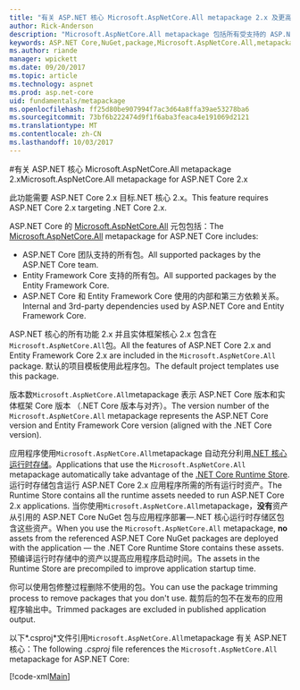```yaml
---
title: "有关 ASP.NET 核心 Microsoft.AspNetCore.All metapackage 2.x 及更高版本"
author: Rick-Anderson
description: "Microsoft.AspNetCore.All metapackage 包括所有受支持的 ASP.NET Core 和实体框架核心包，以及其依赖项。"
keywords: ASP.NET Core,NuGet,package,Microsoft.AspNetCore.All,metapackage
ms.author: riande
manager: wpickett
ms.date: 09/20/2017
ms.topic: article
ms.technology: aspnet
ms.prod: asp.net-core
uid: fundamentals/metapackage
ms.openlocfilehash: ff25d80be907994f7ac3d64a8ffa39ae53278ba6
ms.sourcegitcommit: 73bf6b222474d9f1f6aba3feaca4e191069d2121
ms.translationtype: MT
ms.contentlocale: zh-CN
ms.lasthandoff: 10/03/2017
---
```

#<a name="microsoftaspnetcoreall-metapackage-for-aspnet-core-2x"></a><span data-ttu-id="3dbad-104">有关 ASP.NET 核心 Microsoft.AspNetCore.All metapackage 2.x</span><span class="sxs-lookup"><span data-stu-id="3dbad-104">Microsoft.AspNetCore.All metapackage for ASP.NET Core 2.x</span></span>

<span data-ttu-id="3dbad-105">此功能需要 ASP.NET Core 2.x 目标.NET 核心 2.x。</span><span class="sxs-lookup"><span data-stu-id="3dbad-105">This feature requires ASP.NET Core 2.x targeting .NET Core 2.x.</span></span>

<span data-ttu-id="3dbad-106">ASP.NET Core 的 [Microsoft.AspNetCore.All](https://www.nuget.org/packages/Microsoft.AspNetCore.All) 元包包括：</span><span class="sxs-lookup"><span data-stu-id="3dbad-106">The [Microsoft.AspNetCore.All](https://www.nuget.org/packages/Microsoft.AspNetCore.All) metapackage for ASP.NET Core includes:</span></span>

* <span data-ttu-id="3dbad-107">ASP.NET Core 团队支持的所有包。</span><span class="sxs-lookup"><span data-stu-id="3dbad-107">All supported packages by the ASP.NET Core team.</span></span>
* <span data-ttu-id="3dbad-108">Entity Framework Core 支持的所有包。</span><span class="sxs-lookup"><span data-stu-id="3dbad-108">All supported packages by the Entity Framework Core.</span></span> 
* <span data-ttu-id="3dbad-109">ASP.NET Core 和 Entity Framework Core 使用的内部和第三方依赖关系。</span><span class="sxs-lookup"><span data-stu-id="3dbad-109">Internal and 3rd-party dependencies used by ASP.NET Core and Entity Framework Core.</span></span> 

<span data-ttu-id="3dbad-110">ASP.NET 核心的所有功能 2.x 并且实体框架核心 2.x 包含在`Microsoft.AspNetCore.All`包。</span><span class="sxs-lookup"><span data-stu-id="3dbad-110">All the features of ASP.NET Core 2.x and Entity Framework Core 2.x are included in the `Microsoft.AspNetCore.All` package.</span></span> <span data-ttu-id="3dbad-111">默认的项目模板使用此程序包。</span><span class="sxs-lookup"><span data-stu-id="3dbad-111">The default project templates use this package.</span></span>

<span data-ttu-id="3dbad-112">版本数`Microsoft.AspNetCore.All`metapackage 表示 ASP.NET Core 版本和实体框架 Core 版本 （.NET Core 版本与对齐）。</span><span class="sxs-lookup"><span data-stu-id="3dbad-112">The version number of the `Microsoft.AspNetCore.All` metapackage represents the ASP.NET Core version and Entity Framework Core version (aligned with the .NET Core version).</span></span>

<span data-ttu-id="3dbad-113">应用程序使用`Microsoft.AspNetCore.All`metapackage 自动充分利用[.NET 核心运行时存储](https://docs.microsoft.com/dotnet/core/deploying/runtime-store)。</span><span class="sxs-lookup"><span data-stu-id="3dbad-113">Applications that use the `Microsoft.AspNetCore.All` metapackage automatically take advantage of the [.NET Core Runtime Store](https://docs.microsoft.com/dotnet/core/deploying/runtime-store).</span></span> <span data-ttu-id="3dbad-114">运行时存储包含运行 ASP.NET Core 2.x 应用程序所需的所有运行时资产。</span><span class="sxs-lookup"><span data-stu-id="3dbad-114">The Runtime Store contains all the runtime assets needed to run ASP.NET Core 2.x applications.</span></span> <span data-ttu-id="3dbad-115">当你使用`Microsoft.AspNetCore.All`metapackage，**没有**资产从引用的 ASP.NET Core NuGet 包与应用程序部署&mdash;.NET 核心运行时存储区包含这些资产。</span><span class="sxs-lookup"><span data-stu-id="3dbad-115">When you use the `Microsoft.AspNetCore.All` metapackage, **no** assets from the referenced ASP.NET Core NuGet packages are deployed with the application &mdash; the .NET Core Runtime Store contains these assets.</span></span> <span data-ttu-id="3dbad-116">预编译运行时存储中的资产以提高应用程序启动时间。</span><span class="sxs-lookup"><span data-stu-id="3dbad-116">The assets in the Runtime Store are precompiled to improve application startup time.</span></span>

<span data-ttu-id="3dbad-117">你可以使用包修整过程删除不使用的包。</span><span class="sxs-lookup"><span data-stu-id="3dbad-117">You can use the package trimming process to remove packages that you don't use.</span></span> <span data-ttu-id="3dbad-118">裁剪后的包不在发布的应用程序输出中。</span><span class="sxs-lookup"><span data-stu-id="3dbad-118">Trimmed packages are excluded in published application output.</span></span>

<span data-ttu-id="3dbad-119">以下*.csproj*文件引用`Microsoft.AspNetCore.All`metapackage 有关 ASP.NET 核心：</span><span class="sxs-lookup"><span data-stu-id="3dbad-119">The following *.csproj* file references the `Microsoft.AspNetCore.All` metapackage for ASP.NET Core:</span></span>

[!code-xml[Main](..\mvc\views\view-compilation\sample\MvcRazorCompileOnPublish2.csproj?highlight=9)]
